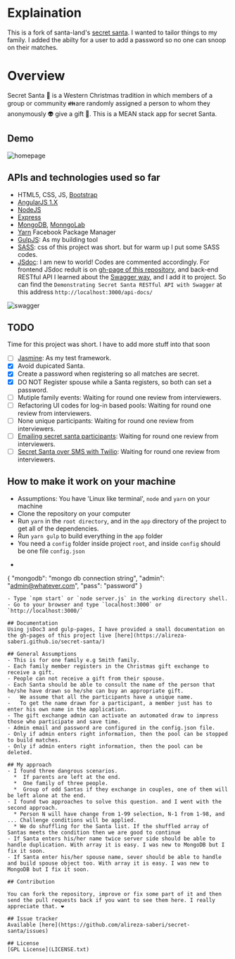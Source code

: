 # Explaination
This is a fork of santa-land's [secret santa](https://github.com/santa-land/secret-santa). I wanted to tailor things to my family.
I added the abilty for a user to add a password so no one can snoop on their matches. 

# Overview
Secret Santa :santa: is a Western Christmas tradition in which members of a group or community :family:are randomly assigned a person to whom they anonymously :alien: give a gift :gift:. This is a MEAN stack app for secret Santa.

## Demo
![homepage](doc-images/secret_santa_app.PNG)

## APIs and technologies used so far
- HTML5, CSS, JS, [Bootstrap](http://getbootstrap.com/)
- [AngularJS 1.X](https://angularjs.org/)
- [NodeJS](https://nodejs.org/en/)
- [Express](http://expressjs.com/)
- [MongoDB](https://www.mongodb.org/), [MonngoLab](https://mlab.com/welcome/)
- [Yarn](https://yarnpkg.com/lang/en/) Facebook Package Manager
- [GulpJS](http://gulpjs.com/): As my building tool
- [SASS](http://sass-lang.com/): css of this project was short. but for warm up I put some SASS codes.
- [JSdoc](http://usejsdoc.org/): I am new to world! Codes are commented accordingly. For frontend JSdoc redult is on [gh-page of this repository](https://alireza-saberi.github.io/secret-santa/), and back-end RESTful API I learned about the [Swagger way](http://mherman.org/blog/2016/05/26/swagger-and-nodejs/#.WLYUNIErKUn), and I add it to project. So can find the `Demonstrating Secret Santa RESTful API with Swagger` at this address `http://localhost:3000/api-docs/`

![swagger](doc-images/swagger.PNG)

## TODO
Time for this project was short. I have to add more stuff into that soon

- [ ] [Jasmine](https://jasmine.github.io/): As my test framework.
- [X] Avoid dupicated Santa.
- [X] Create a password when registering so all matches are secret.
- [X] DO NOT Register spouse while a Santa registers, so both can set a password.
- [ ] Mutiple family events: Waiting for round one review from interviewers.
- [ ] Refactoring UI codes for log-in based pools: Waiting for round one review from interviewers.
- [ ] None unique participants: Waiting for round one review from interviewers.
- [ ] [Emailing secret santa participants](https://github.com/ejthompson87/secret-santa): Waiting for round one review from interviewers.
- [ ] [Secret Santa over SMS with Twilio](https://github.com/lukekarrys/secret-santa-twilio): Waiting for round one review from interviewers.

## How to make it work on your machine
- Assumptions: You have 'Linux like terminal', `node` and `yarn` on your machine
- Clone the repository on your computer
- Run `yarn` in the `root directory`, and in the `app` directory of the project to get all of the dependencies.
- Run `yarn gulp` to build everything in the `app` folder
- You need a `config` folder inside project `root`, and inside `config` should be one file `config.json`
- ```
{
  "mongodb": "mongo db connection string",
  "admin": "admin@whatever.com",
  "pass": "password"
}
```
- Type `npm start` or `node server.js` in the working directory shell.
- Go to your browser and type `localhost:3000` or `http://localhost:3000/`

## Documentation
Using jsDoc3 and gulp-pages, I have provided a small documentation on the gh-pages of this project live [here](https://alireza-saberi.github.io/secret-santa/)

## General Assumptions
- This is for one family e.g Smith family. 
- Each family member registers in the Christmas gift exchange to receive a gift.
- People can not receive a gift from their spouse. 
- Each Santa should be able to consult the name of the person that he/she have drawn so he/she can buy an appropriate gift. 
-	We assume that all the participants have a unique name. 
-	To get the name drawn for a participant, a member just has to enter his own name in the application. 
- The gift exchange admin can activate an automated draw to impress those who participate and save time.
- Admin email and password are configured in the config.json file.
- Only if admin enters right information, then the pool can be stopped to build matches. 
- Only if admin enters right information, then the pool can be deleted. 

## My approach
- I found three dangrous scenarios.
  *  If parents are left at the end.
  *  One family of three people.
  *  Group of odd Santas if they exchange in couples, one of them will be left alone at the end.
- I found two approaches to solve this question. and I went with the second approach.
  * Person N will have change from 1-99 selection, N-1 from 1-98, and ... Challenge conditions will be applied.
  * We do shuffling for the Santa list. If the shuffled array of Santas meets the condition then we are good to continue
- If Santa enters his/her name twice server side should be able to handle duplication. With array it is easy. I was new to MongoDB but I fix it soon.
- If Santa enter his/her spouse name, sever should be able to handle and build spouse object too. With array it is easy. I was new to MongoDB but I fix it soon.

## Contribution			

You can fork the repository, improve or fix some part of it and then send the pull requests back if you want to see them here. I really appreciate that. ❤️	

## Issue tracker
Available [here](https://github.com/alireza-saberi/secret-santa/issues)

## License
[GPL License](LICENSE.txt)

